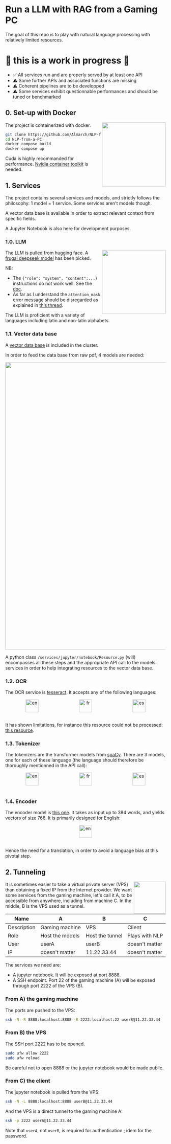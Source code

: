 # Run a LLM with RAG from a Gaming PC

The goal of this repo is to play with natural language processing with relatively limited resources.

# 🚧 this is a work in progress 🚧

- ✅ All services run and are properly served by at least one API
- ⚠️ Some further APIs and associated functions are missing 
- ⚠️ Coherent pipelines are to be developped
- ⚠️ Some services exhibit questionnable performances and should be tuned or benchmarked

## 0. Set-up with Docker

<img src="https://github.com/user-attachments/assets/b12cbef1-98a9-4b79-bca0-fa1f21cb6f0e" width="200px" align="right"/>

The project is containerized with docker.

```sh
git clone https://github.com/Almarch/NLP-from-a-PC
cd NLP-from-a-PC
docker compose build
docker compose up
```

Cuda is highly recommanded for performance. [Nvidia container toolkit](https://docs.nvidia.com/datacenter/cloud-native/container-toolkit/latest/install-guide.html) is needed.

## 1. Services

The project contains several services and models, and strictly follows the philosophy: 1 model = 1 service. Some services aren't models though.

A vector data base is available in order to extract relevant context from specific fields.

A Jupyter Notebook is also here for development purposes.

### 1.0. LLM

<img src="https://github.com/user-attachments/assets/7847f4c8-b8d7-483a-aa43-c00241c15891" width="200px" align="right"/>

The LLM is pulled from hugging face. A [frugal deepseek model](https://huggingface.co/deepseek-ai/DeepSeek-R1-Distill-Llama-8B) has been picked.

NB:
- The `{"role": "system", "content":...}` instructions do not work well. See the [doc](https://huggingface.co/deepseek-ai/DeepSeek-R1-Distill-Llama-8B#usage-recommendations).
- As far as I understand the `attention_mask` error message should be disregarded as explained in [this thread](https://stackoverflow.com/questions/69609401/suppress-huggingface-logging-warning-setting-pad-token-id-to-eos-token-id).

The LLM is proficient with a variety of languages including latin and non-latin alphabets.

### 1.1. Vector data base

A [vector data base](https://weaviate.io/blog/what-is-a-vector-database) is included in the cluster.

In order to feed the data base from raw pdf, 4 models are needed:

<p align="center"><img src="https://github.com/user-attachments/assets/4109c7b2-29b7-4c53-9b3c-753a96ec39f0" width="900px"/></p>

A python class `/services/jupyter/notebook/Resource.py` (will) encompasses all these steps and the appropriate API call to the models services in order to help integrating resources to the vector data base.

### 1.2. OCR

The OCR service is [tesseract](https://tesseract-ocr.github.io/tessdoc/). It accepts any of the following languages:

<div align="center">
<div style="
    display: flex;
    flex-direction: row;
    justify-content: space-around;
    margin: auto;
">
    <img src="https://upload.wikimedia.org/wikipedia/commons/8/83/Flag_of_the_United_Kingdom_%283-5%29.svg" alt="en"  width="40px">
    <img src="https://upload.wikimedia.org/wikipedia/commons/c/c3/Flag_of_France.svg" alt="fr"  width="40px">
    <img src="https://upload.wikimedia.org/wikipedia/commons/9/9a/Flag_of_Spain.svg" alt="es"  width="40px">
</div>
</div>
<br>

It has shown limitations, for instance this resource could not be processed: [this resource](https://pubmed.ncbi.nlm.nih.gov/6342763/).

### 1.3. Tokenizer

The tokenizers are the transformer models from [spaCy](https://spacy.io/models/). There are 3 models, one for each of these language (the language should therefore be thoroughly mentionned in the API call):

<div align="center">
<div style="
    display: flex;
    flex-direction: row;
    justify-content: space-around;
    margin: auto;
">
    <img src="https://upload.wikimedia.org/wikipedia/commons/8/83/Flag_of_the_United_Kingdom_%283-5%29.svg" alt="en"  width="40px">
    <img src="https://upload.wikimedia.org/wikipedia/commons/c/c3/Flag_of_France.svg" alt="fr"  width="40px">
    <img src="https://upload.wikimedia.org/wikipedia/commons/9/9a/Flag_of_Spain.svg" alt="es"  width="40px">
</div>
</div>
<br>

### 1.4. Encoder

The encoder model is [this one](https://huggingface.co/sentence-transformers/all-mpnet-base-v2). It takes as input up to 384 words, and yields vectors of size 768. It is primarily designed for English:

<div align="center">
<div style="
    display: flex;
    flex-direction: row;
    justify-content: space-around;
    margin: auto;
">
    <img src="https://upload.wikimedia.org/wikipedia/commons/8/83/Flag_of_the_United_Kingdom_%283-5%29.svg" alt="en"  width="40px">
</div>
</div>
<br>

Hence the need for a translation, in order to avoid a language bias at this pivotal step.

## 2. Tunneling

<img src="https://github.com/user-attachments/assets/86197798-9039-484b-9874-85f529fba932" width="100px" align="right"/>

It is sometimes easier to take a virtual private server (VPS) than obtaining a fixed IP from the Internet provider. We want some services from the gaming machine, let's call it A, to be accessible from anywhere, including from machine C. In the middle, B is the VPS used as a tunnel. 

Name|A  |B  |C  |
---|---|---|---
Description|Gaming machine  |VPS  |Client  |
Role|Host the models  |Host the tunnel  |Plays with NLP  | 
User|userA  |userB  | doesn't matter   | 
IP|doesn't matter  |11.22.33.44  | doesn't matter  | 

The services we need are:
- A jupyter notebook. It will be exposed at port 8888.
- A SSH endpoint. Port 22 of the gaming machine (A) will be exposed through port 2222 of the VPS (B).

### From A) the gaming machine
The ports are pushed to the VPS:

```sh
ssh -N -R 8888:localhost:8888 -R 2222:localhost:22 userB@11.22.33.44
```

### From B) the VPS
The SSH port 2222 has to be opened.

```sh
sudo ufw allow 2222
sudo ufw reload
```

Be careful not to open 8888 or the jupyter notebook would be made public.

### From C) the client
The jupyter notebook is pulled from the VPS:

```sh
ssh -N -L 8888:localhost:8888 userB@11.22.33.44
```

And the VPS is a direct tunnel to the gaming machine A:

```sh
ssh -p 2222 userA@11.22.33.44
```

Note that `userA`, not `userB`, is required for authentication ; idem for the password.



